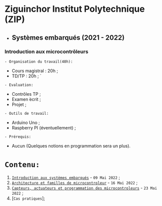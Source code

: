 # Ziguinchor Institut Polytechnique (ZIP)
 * ##  Systèmes embarqués (2021 - 2022) 
###  Introduction aux microcontrôleurs 

``` - Organisation du travail(40h): ```
 * Cours magistral : 20h ;
 * TD/TP : 20h ; ́
 
``` - Evaluation: ```
 * Contrôles TP ;
 * Examen  ́ecrit ;
 * Projet ;
 
``` - Outils de travail: ```
 * Arduino Uno ;
 * Raspberry PI (éventuellement) ;
 
``` - Prérequis: ```
 * Aucun (Quelques notions en programmation sera un plus).
 
 # ``` Contenu: ```
 1. [`Introduction aux systèmes embarqués`](https://github.com/pape-barro/zip/blob/main/Introduction_aux_systemes_embarques.pdf) - ``` 09 Mai 2022 ``` ;
 2. [`Architecture et familles de microcontroleur`](https://github.com/pape-barro/zip/blob/main/Architecture_et_familles_de_microcontroleur.pdf) - ``` 16 Mai 2022 ``` ;
 3. [`Capteurs, actuateurs et programmation des microcontroleurs`](https://github.com/pape-barro/zip/blob/main/Capteurs__actuateurs_et_Programmation_des_microcontroleurs.pdf) - ``` 23 Mai 2022 ``` ;
 4. [`Cas pratiques`];
